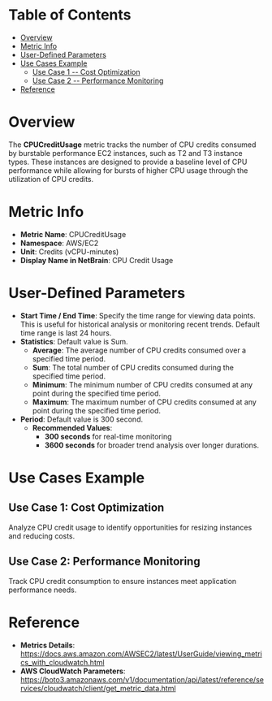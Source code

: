 # Table of Contents
- [Overview](#overview)
- [Metric Info](#metric-info)
- [User-Defined Parameters](#user-defined-parameters)
- [Use Cases Example](#example)
    - [Use Case 1 -- Cost Optimization](#example-1) 
    - [Use Case 2 -- Performance Monitoring](#example-2)
- [Reference](#reference)

# Overview <a name="overview"></a>
The <b>CPUCreditUsage</b> metric tracks the number of CPU credits consumed by burstable performance EC2 instances, such as T2 and T3 instance types. These instances are designed to provide a baseline level of CPU performance while allowing for bursts of higher CPU usage through the utilization of CPU credits.

# Metric Info <a name="metric-info"></a>
* <b>Metric Name</b>: CPUCreditUsage
* <b>Namespace</b>: AWS/EC2
* <b>Unit</b>: Credits (vCPU-minutes)
* <b>Display Name in NetBrain</b>: CPU Credit Usage

# User-Defined Parameters <a name="user-defined-parameters"></a>
* <b>Start Time / End Time</b>: Specify the time range for viewing data points. This is useful for historical analysis or monitoring recent trends. Default time range is last 24 hours.
* <b>Statistics</b>: Default value is Sum.
  * <b>Average</b>: The average number of CPU credits consumed over a specified time period.
  * <b>Sum</b>: The total number of CPU credits consumed during the specified time period.
  * <b>Minimum</b>: The minimum number of CPU credits consumed at any point during the specified time period.
  * <b>Maximum</b>: The maximum number of CPU credits consumed at any point during the specified time period.
* <b>Period</b>: Default value is 300 second.
  * <b>Recommended Values</b>:
    * <b>300 seconds</b> for real-time monitoring
    * <b>3600 seconds</b> for broader trend analysis over longer durations.

# Use Cases Example <a name="example"></a>
## Use Case 1: Cost Optimization <a name="example-1"></a>
Analyze CPU credit usage to identify opportunities for resizing instances and reducing costs.


## Use Case 2: Performance Monitoring <a name="example-2"></a>
Track CPU credit consumption to ensure instances meet application performance needs.




# Reference <a name="reference"></a>
* <b>Metrics Details</b>: https://docs.aws.amazon.com/AWSEC2/latest/UserGuide/viewing_metrics_with_cloudwatch.html
* <b>AWS CloudWatch Parameters</b>: https://boto3.amazonaws.com/v1/documentation/api/latest/reference/services/cloudwatch/client/get_metric_data.html